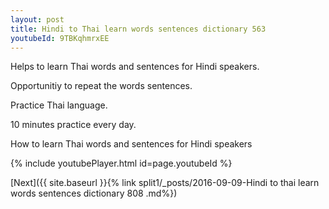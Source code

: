 ```yaml
---
layout: post
title: Hindi to Thai learn words sentences dictionary 563 
youtubeId: 9TBKqhmrxEE
---
```

 
 
Helps to learn Thai words and sentences for Hindi speakers.

Opportunitiy to repeat the words sentences. 

Practice Thai language. 
 
10 minutes practice every day. 
 
How to learn Thai words and sentences for Hindi speakers 
 
{% include youtubePlayer.html id=page.youtubeId %}
 
 
[Next]({{ site.baseurl }}{% link  split1/_posts/2016-09-09-Hindi to thai learn words sentences dictionary 808 .md%})
 
